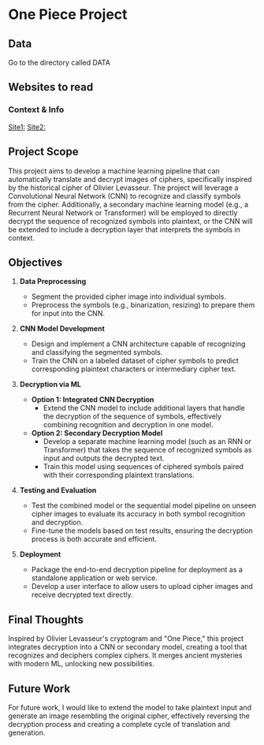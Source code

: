 # One Piece Project

## Data

Go to the directory called DATA

## Websites to read

### Context & Info

[Site1:](https://cipherfoundation.org/older-ciphers/la-buse-cryptogram/)
[Site2:](https://sites.google.com/view/labuse)

## Project Scope

This project aims to develop a machine learning pipeline that can automatically translate and decrypt images of ciphers, specifically inspired by the historical cipher of Olivier Levasseur. The project will leverage a Convolutional Neural Network (CNN) to recognize and classify symbols from the cipher. Additionally, a secondary machine learning model (e.g., a Recurrent Neural Network or Transformer) will be employed to directly decrypt the sequence of recognized symbols into plaintext, or the CNN will be extended to include a decryption layer that interprets the symbols in context.

## Objectives

1. **Data Preprocessing**

    - Segment the provided cipher image into individual symbols.
    - Preprocess the symbols (e.g., binarization, resizing) to prepare them for input into the CNN.
2. **CNN Model Development**

    - Design and implement a CNN architecture capable of recognizing and classifying the segmented symbols.
    - Train the CNN on a labeled dataset of cipher symbols to predict corresponding plaintext characters or intermediary cipher text.
3. **Decryption via ML**

    - **Option 1: Integrated CNN Decryption**
        - Extend the CNN model to include additional layers that handle the decryption of the sequence of symbols, effectively combining recognition and decryption in one model.
    - **Option 2: Secondary Decryption Model**
        - Develop a separate machine learning model (such as an RNN or Transformer) that takes the sequence of recognized symbols as input and outputs the decrypted text.
        - Train this model using sequences of ciphered symbols paired with their corresponding plaintext translations.
4. **Testing and Evaluation**

    - Test the combined model or the sequential model pipeline on unseen cipher images to evaluate its accuracy in both symbol recognition and decryption.
    - Fine-tune the models based on test results, ensuring the decryption process is both accurate and efficient.
5. **Deployment**

    - Package the end-to-end decryption pipeline for deployment as a standalone application or web service.
    - Develop a user interface to allow users to upload cipher images and receive decrypted text directly.

## Final Thoughts

Inspired by Olivier Levasseur's cryptogram and "One Piece," this project integrates decryption into a CNN or secondary model, creating a tool that recognizes and deciphers complex ciphers. It merges ancient mysteries with modern ML, unlocking new possibilities.

## Future Work

For future work, I would like to extend the model to take plaintext input and generate an image resembling the original cipher, effectively reversing the decryption process and creating a complete cycle of translation and generation.
